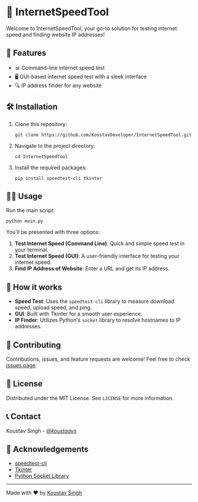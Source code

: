 # 🚀 InternetSpeedTool

Welcome to InternetSpeedTool, your go-to solution for testing internet speed and finding website IP addresses!

## 🌟 Features

- 📊 Command-line internet speed test
- 🖥️ GUI-based internet speed test with a sleek interface
- 🔍 IP address finder for any website

## 🛠️ Installation

1. Clone this repository:
   ```
   git clone https://github.com/KoustavDeveloper/InternetSpeedTool.git
   ```
2. Navigate to the project directory:
   ```
   cd InternetSpeedTool
   ```
3. Install the required packages:
   ```
   pip install speedtest-cli tkinter
   ```

## 🏃‍♂️ Usage

Run the main script:

```
python main.py
```

You'll be presented with three options:

1. **Test Internet Speed (Command Line)**: Quick and simple speed test in your terminal.
2. **Test Internet Speed (GUI)**: A user-friendly interface for testing your internet speed.
3. **Find IP Address of Website**: Enter a URL and get its IP address.

## 🤖 How it works

- **Speed Test**: Uses the `speedtest-cli` library to measure download speed, upload speed, and ping.
- **GUI**: Built with Tkinter for a smooth user experience.
- **IP Finder**: Utilizes Python's `socket` library to resolve hostnames to IP addresses.

## 🤝 Contributing

Contributions, issues, and feature requests are welcome! Feel free to check [issues page](https://github.com/KoustavDeveloper/InternetSpeedTool/issues).

## 📜 License

Distributed under the MIT License. See `LICENSE` for more information.

## 📞 Contact

Koustav Singh - [@_koustaavs_](https://www.instagram.com/_koustaavs_/)


## 🙏 Acknowledgements

- [speedtest-cli](https://github.com/sivel/speedtest-cli)
- [Tkinter](https://docs.python.org/3/library/tkinter.html)
- [Python Socket Library](https://docs.python.org/3/library/socket.html)

---

Made with ❤️ by [Koustav Singh](https://github.com/KoustavDeveloper)